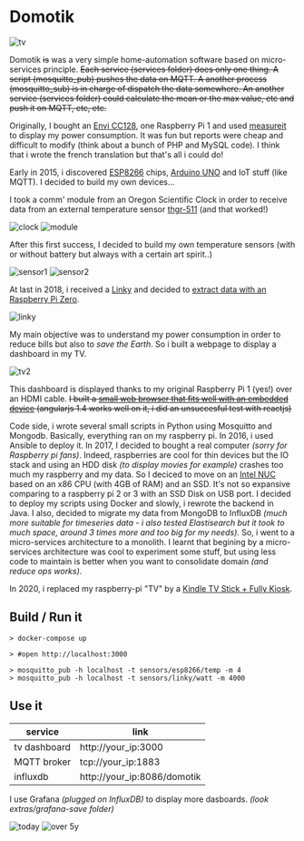 # Domotik

![tv](extras/tv.png)

Domotik ~~is~~ was a very simple home-automation software based on micro-services principle.
~~Each service (services folder) does only one thing. A script (mosquitto_pub) pushes the data on MQTT.
A another process (mosquitto_sub) is in charge of dispatch the data somewhere.
An another service (services folder) could calculate the mean or the max value, etc and push it on MQTT, etc, etc.~~

Originally, I bought an [Envi CC128](http://www.currentcost.com/product-cc128.html), one Raspberry Pi 1 and used [measureit](https://github.com/lalelunet/measureit/wiki/The-end-of-the-measureit-project-%3F!) to display my power consumption. It was fun but reports were cheap and difficult to modify (think about a bunch of PHP and MySQL code). I think that i wrote the french translation but that's all i could do!

Early in 2015, i discovered [ESP8266](https://fr.wikipedia.org/wiki/ESP8266) chips, [Arduino UNO](https://en.wikipedia.org/wiki/Arduino_Uno) and IoT stuff (like MQTT). I decided to build my own devices…

I took a comm' module from an Oregon Scientific Clock in order to receive data from an external temperature sensor [thgr-511](https://www.disteo-sante.fr/accessoires/1759-thgr-511-sonde-thermo-hygro-.html) (and that worked!)

![clock](extras/oregonscientist.jpg)
![module](extras/communication_module.jpg)

After this first success, I decided to build my own temperature sensors (with or without battery but always with a certain art spirit..)

![sensor1](extras/temp_sensor_1.jpg)
![sensor2](extras/temp_sensor_2.jpg)

At last in 2018, i received a [Linky](https://fr.wikipedia.org/wiki/Linky) and decided to [extract data with an Raspberry Pi Zero](https://github.com/sylvek/linkiki).

![linky](extras/linky.jpg)

My main objective was to understand my power consumption in order to reduce bills but also to *save the Earth*. So i built a webpage to display a dashboard in my TV.

![tv2](extras/tv2.jpg)

This dashboard is displayed thanks to my original Raspberry Pi 1 (yes!) over an HDMI cable. ~~I built a [small web browser that fits well with an embedded device](github.com/sylvek/kiosk-browser/) (angularjs 1.4 works well on it, i did an unsuccesful test with reactjs)~~

Code side, i wrote several small scripts in Python using Mosquitto and Mongodb. Basically, everything ran on my raspberry pi. In 2016, i used Ansible to deploy it. In 2017, I decided to bought a real computer _(sorry for Raspberry pi fans)_. Indeed, raspberries are cool for thin devices but the IO stack and using an HDD disk _(to display movies for example)_ crashes too much my raspberry and my data. So I deciced to move on an [Intel NUC](https://en.wikipedia.org/wiki/Next_Unit_of_Computing) based on an x86 CPU (with 4GB of RAM) and an SSD. It's not so expansive comparing to a raspberry pi 2 or 3 with an SSD Disk on USB port. I decided to deploy my scripts using Docker and slowly, i rewrote the backend in Java. I also, decided to migrate my data from MongoDB to InfluxDB _(much more suitable for timeseries data - i also tested Elastisearch but it took to much space, around 3 times more and too big for my needs)_. So, i went to a micro-services architecture to a monolith. I learnt that begining by a micro-services architecture was cool to experiment some stuff, but using less code to maintain is better when you want to consolidate domain _(and reduce ops works)_.

In 2020, i replaced my raspberry-pi "TV" by a [Kindle TV Stick + Fully Kiosk](https://www.fully-kiosk.com/en/#download-box).

## Build / Run it

```
> docker-compose up

> #open http://localhost:3000

> mosquitto_pub -h localhost -t sensors/esp8266/temp -m 4
> mosquitto_pub -h localhost -t sensors/linky/watt -m 4000
```

## Use it

| service | link |
|---------|------|
| tv dashboard | http://your_ip:3000 |
| MQTT broker | tcp://your_ip:1883 |
| influxdb | http://your_ip:8086/domotik |

I use Grafana _(plugged on InfluxDB)_ to display more dasboards. _(look extras/grafana-save folder)_

![today](extras/grafana_1.png)
![over 5y](extras/grafana_2.png)